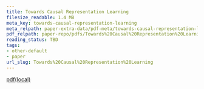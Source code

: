 ```yaml
---
title: Towards Causal Representation Learning
filesize_readable: 1.4 MB
meta_key: towards-causal-representation-learning
meta_relpath: paper-extra-data/pdf-meta/towards-causal-representation-learning.yaml
pdf_relpath: paper-repo/pdfs/Towards%20Causal%20Representation%20Learning.pdf
reading_status: TBD
tags:
- other-default
- paper
url_slug: Towards%20Causal%20Representation%20Learning
---
```


[pdf(local)](../../paper-repo/pdfs/Towards%20Causal%20Representation%20Learning.pdf)
